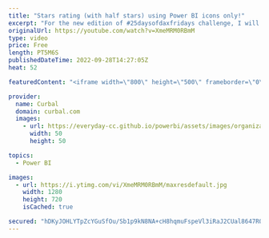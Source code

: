 ```yaml
---
title: "Stars rating (with half stars) using Power BI icons only!"
excerpt: "For the new edition of #25daysofdaxfridays challenge, I will be using a rating visualization to measure how hard you think the DAX questions are and I am going to show you here how I did it :)  I will be live on Friday to explain the challenge: https://youtu.be/wiczD--H-VM  Here you can download all"
originalUrl: https://youtube.com/watch?v=XmeMRM0RBmM
type: video
price: Free
length: PT5M6S
publishedDateTime: 2022-09-28T14:27:05Z
heat: 52

featuredContent: "<iframe width=\"800\" height=\"500\" frameborder=\"0\" src=\"https://www.youtube.com/embed/XmeMRM0RBmM\" allow=\"accelerometer; autoplay; encrypted-media; gyroscope; picture-in-picture\" allowfullscreen></iframe>"

provider:
  name: Curbal
  domain: curbal.com
  images:
    - url: https://everyday-cc.github.io/powerbi/assets/images/organizations/curbal.com-50x50.jpg
      width: 50
      height: 50

topics:
  - Power BI

images:
  - url: https://i.ytimg.com/vi/XmeMRM0RBmM/maxresdefault.jpg
    width: 1280
    height: 720
    isCached: true

secured: "hDKyJOHLYTpZcYGuSfOu/Sb1p9kN8NA+cH8hqmuFspeVl3iRaJ2CUal8647RQTf3bB5dJOs2UZ7MUJu6QnV9hpSSmjhtgcpzQZI8A5/qZCu6Sj3I77hmBxN9rMPKVUqtkuVEcTvTvnl6Ra1LW8sG0m9+7M1osXnGkKrfttXLJdSW+IwdSgIEI824OSN0Vptuet8WlIEd0Hb3Bdsa8ybQpkhJixeWBGC+zPnho7ndLeq2Zpqvgzmtt8VZCcUAgmBumE3fGr+DYTv2b42vRDkX0rfkX4BBV7ObNGt2RtcHqsuvLTK8QFIb0Foub76VWZwh16A2XESfYuaIAMSMh0O3QEwCbElQBkBhIXo+Buqs3q5qRQOsPYMKM96IsMPvgw6GmWyu3LRQhsz6QgaaCa+uOYzVWtnvNMJvQkX1SCUopTo=;7ElpQFszAhSwPY1dzFYs+w=="
---
```


